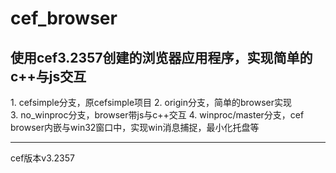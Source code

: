 # cef_browser

使用cef3.2357创建的浏览器应用程序，实现简单的c++与js交互
 
---

1. cefsimple分支，原cefsimple项目
2. origin分支，简单的browser实现
3. no_winproc分支，browser带js与c++交互
4. winproc/master分支，cef browser内嵌与win32窗口中，实现win消息捕捉，最小化托盘等 

---
 
cef版本v3.2357

